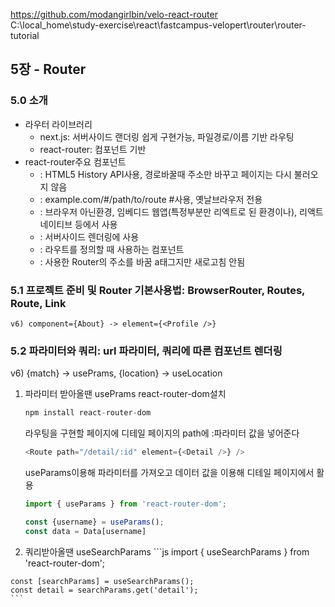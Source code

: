 https://github.com/modangirlbin/velo-react-router   
C:\local_home\study-exercise\react\fastcampus-velopert\router\router-tutorial

## 5장 - Router
### 5.0 소개
- 라우터 라이브러리   
  - next.js: 서버사이드 랜더링 쉽게 구현가능, 파일경로/이름 기반 라우팅   
  - react-router: 컴포넌트 기반 
- react-router주요 컴포넌트
  - <BrowserRouter>: HTML5 History API사용, 경로바꿀때 주소만 바꾸고 페이지는 다시 불러오지 않음
  - <HashRouter>: example.com/#/path/to/route #사용, 옛날브라우저 전용
  - <MemoryRouter>: 브라우저 아닌환경, 임베디드 웹앱(특정부분만 리엑트로 된 환경이나), 리액트 네이티브 등에서 사용
  - <StaticRouter>: 서버사이드 렌더링에 사용
  - <Route>: 라우트를 정의할 때 사용하는 컴포넌트
  - <Link>: 사용한 Router의 주소를 바꿈 a태그지만 새로고침 안됨
### 5.1 프로젝트 준비 및 Router 기본사용법: BrowserRouter, Routes, Route, Link   
    v6) component={About} -> element={<Profile />}
### 5.2 파라미터와 쿼리: url 파라미터, 쿼리에 따른 컴포넌트 렌더링   
  v6) {match} -> usePrams, {location} -> useLocation   
  1. 파라미터 받아올땐 usePrams
    react-router-dom설치
      ```js
      npm install react-router-dom
      ```
      라우팅을 구현할 페이지에 디테일 페이지의 path에 :파라미터 값을 넣어준다
      ```js
      <Route path="/detail/:id" element={<Detail />} />
      ```
      useParams이용해 파라미터를 가져오고 데이터 값을 이용해 디테일 페이지에서 활용
      ```js
      import { useParams } from 'react-router-dom';

      const {username} = useParams();
      const data = Data[username]
      ```

  2. 쿼리받아올땐 useSearchParams
    ```js
    import { useSearchParams } from 'react-router-dom';

    const [searchParams] = useSearchParams();
    const detail = searchParams.get('detail');
    ```
    
